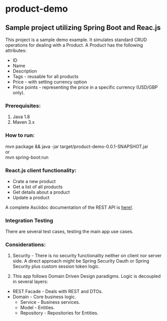 # product-demo
## Sample project utilizing Spring Boot and Reac.js

This project is a sample demo example. It simulates standard CRUD operations for dealing with a Product.
A Product has the following attributes:
- ID
- Name
- Description
- Tags - reusable for all products
- Price - with setting currency option
- Price points - representing the price in a specific currency (USD/GBP only).

### Prerequisites:<br/>
1. Java 1.8 <br/>
2. Maven 3.x <br/>

### How to run: <br/>
mvn package && java -jar target/product-demo-0.0.1-SNAPSHOT.jar <br/>
or <br/>
mvn spring-boot:run <br/>

### React.js client functionality:
- Crate a new product
- Get a list of all products
- Get details about a product
- Update a product

A complete Asciidoc documentation of the REST API is [here!](src/docs/api-guide.html).

### Integration Testing
There are several test cases, testing the main app use cases.

### Considerations:
1. Security - There is no security functionality neither on client nor server side.
A direct approach might be Spring Security Oauth or Spring Security plus custom session token logic.

2. This app follows Domain Driven Design paradigms. Logic is decoupled in several layers:
* REST Facade - Deals with REST and DTOs.
* Domain - Core business logic.
  * Service - Business services.
  * Model - Entities.
  * Repository - Repositories for Entities.

